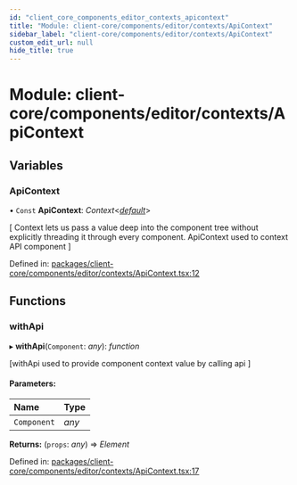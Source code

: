 ```yaml
---
id: "client_core_components_editor_contexts_apicontext"
title: "Module: client-core/components/editor/contexts/ApiContext"
sidebar_label: "client-core/components/editor/contexts/ApiContext"
custom_edit_url: null
hide_title: true
---
```


# Module: client-core/components/editor/contexts/ApiContext

## Variables

### ApiContext

• `Const` **ApiContext**: *Context*<[*default*](../classes/client_core_components_editor_api.default.md)\>

[
Context lets us pass a value deep into the component tree
without explicitly threading it through every component.
ApiContext used to context API component
   ]

Defined in: [packages/client-core/components/editor/contexts/ApiContext.tsx:12](https://github.com/xr3ngine/xr3ngine/blob/5c3dcaef1/packages/client-core/components/editor/contexts/ApiContext.tsx#L12)

## Functions

### withApi

▸ **withApi**(`Component`: *any*): *function*

[withApi used to provide component context value by calling api ]

#### Parameters:

Name | Type |
:------ | :------ |
`Component` | *any* |

**Returns:** (`props`: *any*) => *Element*

Defined in: [packages/client-core/components/editor/contexts/ApiContext.tsx:17](https://github.com/xr3ngine/xr3ngine/blob/5c3dcaef1/packages/client-core/components/editor/contexts/ApiContext.tsx#L17)
